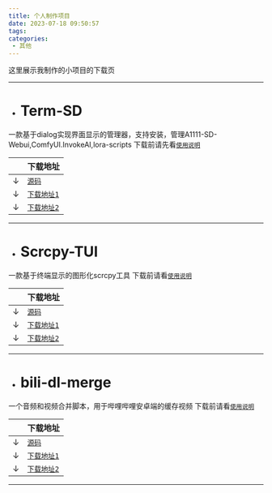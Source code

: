 ```yaml
---
title: 个人制作项目
date: 2023-07-18 09:50:57
tags:
categories:
 - 其他
---
```

这里展示我制作的小项目的下载页
&nbsp;
<!-- more -->
***

* # Term-SD
一款基于dialog实现界面显示的管理器，支持安装，管理A1111-SD-Webui,ComfyUI.InvokeAI,lora-scripts
下载前请先看[`使用说明`](https://github.com/licyk/sd-webui-script/blob/main/README.md)

||下载地址|
|---|---
|↓|[`源码`](https://github.com/licyk/sd-webui-script)
|↓|<a href="https://ghproxy.com/https://raw.githubusercontent.com/licyk/sd-webui-script/main/term-sd.sh?response-content-type=application%2Foctet-stream" download>`下载地址1`</a>
|↓|<a href="https://raw.githubusercontent.com/licyk/sd-webui-script/main/term-sd.sh?response-content-type=application%2Foctet-stream" download>`下载地址2`</a>

***

* # Scrcpy-TUI
一款基于终端显示的图形化scrcpy工具
下载前请看[`使用说明`](https://github.com/licyk/scrcpy-tui/blob/main/README.md)

||下载地址|
|---|---
|↓|[`源码`](https://github.com/licyk/scrcpy-tui)
|↓|<a href="https://ghproxy.com/https://raw.githubusercontent.com/licyk/scrcpy-tui/main/scrcpy-tui.sh?response-content-type=application%2Foctet-stream" download>`下载地址1`</a>
|↓|<a href="https://raw.githubusercontent.com/licyk/scrcpy-tui/main/scrcpy-tui.sh?response-content-type=application%2Foctet-stream" download>`下载地址2`</a>

***

* # bili-dl-merge
一个音频和视频合并脚本，用于哔哩哔哩安卓端的缓存视频
下载前请看[`使用说明`](https://github.com/licyk/bili-dl-merge/blob/main/README.md)

||下载地址|
|---|---
|↓|[`源码`](https://github.com/licyk/bili-dl-merge)
|↓|<a href="https://ghproxy.com/https://raw.githubusercontent.com/licyk/bili-dl-merge/main/bili-dl-merge.sh?response-content-type=application%2Foctet-stream" download>`下载地址1`</a>
|↓|<a href="https://raw.githubusercontent.com/licyk/bili-dl-merge/main/bili-dl-merge.sh?response-content-type=application%2Foctet-stream" download>`下载地址2`</a>

***